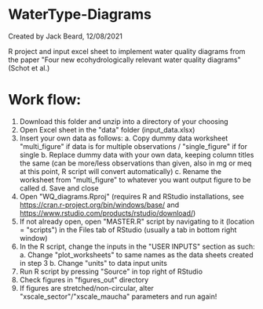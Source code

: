 # WaterType-Diagrams
Created by Jack Beard, 12/08/2021

R project and input excel sheet to implement water quality diagrams from the paper "Four new ecohydrologically relevant water quality diagrams" (Schot et al.)

# Work flow:
1. Download this folder and unzip into a directory of your choosing
2. Open Excel sheet in the "data" folder (input_data.xlsx)
3. Insert your own data as follows:
	a. Copy dummy data worksheet "multi_figure" if data is for multiple observations / "single_figure" if for single
	b. Replace dummy data with your own data, keeping column titles the same 
	   (can be more/less observations than given, also in mg or meq at this point, R script will convert automatically)
	c. Rename the worksheet from "multi_figure" to whatever you want output figure to be called
	d. Save and close
4. Open "WQ_diagrams.Rproj" (requires R and RStudio installations, see https://cran.r-project.org/bin/windows/base/ and https://www.rstudio.com/products/rstudio/download/)
5. If not already open, open "MASTER.R" script by navigating to it (location = "scripts") in the Files tab of RStudio (usually a tab in bottom right window)
6. In the R script, change the inputs in the "USER INPUTS" section as such:
	a. Change "plot_worksheets" to same names as the data sheets created in step 3
	b. Change "units" to data input units
7. Run R script by pressing "Source" in top right of RStudio
8. Check figures in "figures_out" directory
9. If figures are stretched/non-circular, alter "xscale_sector"/"xscale_maucha" parameters and run again!
